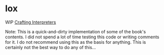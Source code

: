 # lox

WIP [Crafting Interpreters](https://craftinginterpreters.com)

Note: This is a quick-and-dirty implementation of some of the book's contents. I did not spend a lot
of time testing this code or writing comments for it. I do not recommend using this as the basis for
anything. This is certainly not the best way to do any of this...
